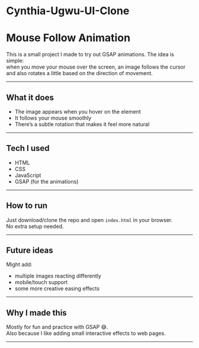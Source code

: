 # Cynthia-Ugwu-UI-Clone

# Mouse Follow Animation

This is a small project I made to try out GSAP animations. The idea is simple:  
when you move your mouse over the screen, an image follows the cursor and also rotates a little based on the direction of movement.  

---

## What it does
- The image appears when you hover on the element  
- It follows your mouse smoothly  
- There’s a subtle rotation that makes it feel more natural  

---

## Tech I used
- HTML  
- CSS  
- JavaScript  
- GSAP (for the animations)

---

## How to run
Just download/clone the repo and open `index.html` in your browser.  
No extra setup needed.

---

## Future ideas
Might add:
- multiple images reacting differently  
- mobile/touch support  
- some more creative easing effects  

---

## Why I made this
Mostly for fun and practice with GSAP 😅.  
Also because I like adding small interactive effects to web pages.

---
